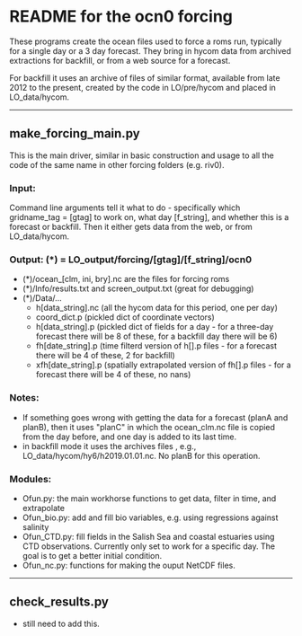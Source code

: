# README for the ocn0 forcing

These programs create the ocean files used to force a roms run, typically for a single day or a 3 day forecast.  They bring in hycom data from archived extractions for backfill, or from a web source for a forecast.

For backfill it uses an archive of files of similar format, available from late 2012 to the present, created by the code in LO/pre/hycom and placed in LO_data/hycom.

---

## make_forcing_main.py
This is the main driver, similar in basic construction and usage to all the code of the same name in other forcing folders (e.g. riv0).

### Input:
Command line arguments tell it what to do - specifically which gridname_tag = [gtag] to work on, what day [f_string], and whether this is a forecast or backfill.  Then it either gets data from the web, or from LO_data/hycom.

### Output: (*) = LO_output/forcing/[gtag]/[f_string]/ocn0
- (*)/ocean_[clm, ini, bry].nc are the files for forcing roms
- (*)/Info/results.txt and screen_output.txt (great for debugging)
- (*)/Data/...
  - h[data_string].nc (all the hycom data for this period, one per day)
  - coord_dict.p (pickled dict of coordinate vectors)
  - h[data_string].p (pickled dict of fields for a day - for a three-day forecast there will be 8 of these, for a backfill day there will be 6)
  - fh[date_string].p (time filterd version of h[].p files - for a forecast there will be 4 of these, 2 for backfill)
  - xfh[date_string].p (spatially extrapolated version of fh[].p files - for a forecast there will be 4 of these, no nans)

### Notes:
- If something goes wrong with getting the data for a forecast (planA and planB), then it uses "planC" in which the ocean_clm.nc file is copied from the day before, and one day is added to its last time.
- in backfill mode it uses the archives files , e.g., LO_data/hycom/hy6/h2019.01.01.nc.  No planB for this operation.

### Modules:
- Ofun.py: the main workhorse functions to get data, filter in time, and extrapolate
- Ofun_bio.py: add and fill bio variables, e.g. using regressions against salinity
- Ofun_CTD.py: fill fields in the Salish Sea and coastal estuaries using CTD observations.  Currently only set to work for a specific day.  The goal is to get a better initial condition.
- Ofun_nc.py: functions for making the ouput NetCDF files.

---

## check_results.py
- still need to add this.
